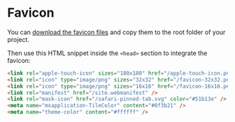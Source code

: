 # Favicon

You can [download the favicon files](./favicon.zip) and copy them to the root folder of your project.

Then use this HTML snippet inside the `<head>` section to integrate the favicon:

```html
<link rel="apple-touch-icon" sizes="180x180" href="/apple-touch-icon.png" />
<link rel="icon" type="image/png" sizes="32x32" href="/favicon-32x32.png" />
<link rel="icon" type="image/png" sizes="16x16" href="/favicon-16x16.png" />
<link rel="manifest" href="/site.webmanifest" />
<link rel="mask-icon" href="/safari-pinned-tab.svg" color="#51b13e" />
<meta name="msapplication-TileColor" content="#0f3b21" />
<meta name="theme-color" content="#ffffff" />
```
